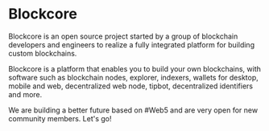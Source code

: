 # Blockcore

Blockcore is an open source project started by a group of blockchain developers and engineers to realize a fully integrated platform for building custom blockchains.

Blockcore is a platform that enables you to build your own blockchains, with software such as blockchain nodes, explorer, indexers, wallets for desktop, mobile and web, decentralized web node, tipbot, decentralized identifiers and more.

We are building a better future based on #Web5 and are very open for new community members. Let's go!
